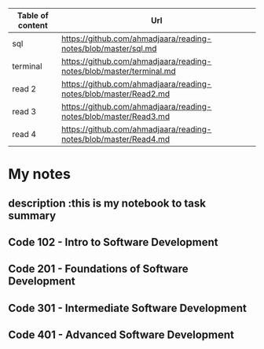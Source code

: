 | Table of content | Url |
| ----------- | ----------- |
| sql |https://github.com/ahmadjaara/reading-notes/blob/master/sql.md |
| terminal | https://github.com/ahmadjaara/reading-notes/blob/master/terminal.md |
| read 2 | https://github.com/ahmadjaara/reading-notes/blob/master/Read2.md |
| read 3 | https://github.com/ahmadjaara/reading-notes/blob/master/Read3.md |
| read 4 | https://github.com/ahmadjaara/reading-notes/blob/master/Read4.md |
# My notes 
## description :this is my notebook to task summary 

##  Code 102 - Intro to Software Development

##  Code 201 - Foundations of Software Development

##  Code 301 - Intermediate Software Development

##  Code 401 - Advanced Software Development